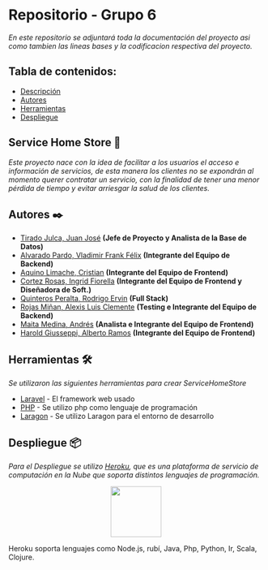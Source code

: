 # Repositorio - Grupo 6 
_En este repositorio se adjuntará toda la documentación del proyecto asi como tambien las lineas bases y la codificacion respectiva del proyecto._




## Tabla de contenidos:
- [Descripción](#service-home-store-)
- [Autores](#autores-%EF%B8%8F)
- [Herramientas](#herramientas-%EF%B8%8F)
- [Despliegue](#despliegue-)


## Service Home Store 💼
_Este proyecto nace con la idea de facilitar a los usuarios el acceso e información de servicios, de esta manera los clientes no se expondrán al momento querer contratar un servicio, con la finalidad de tener una menor pérdida de tiempo y evitar arriesgar la salud de los clientes._

## Autores ✒️
* [Tirado Julca, Juan José](https://github.com/JuanJoseTJ29) **(Jefe de Proyecto y Analista de la Base de Datos)**
* [Alvarado Pardo, Vladimir Frank Félix](https://github.com/vladnn100) **(Integrante del Equipo de Backend)**
* [Aquino Limache, Cristian](https://github.com/Cristian-AQ) **(Integrante del Equipo de Frontend)**
* [Cortez Rosas, Ingrid Fiorella](https://github.com/IngridCortez) **(Integrante del Equipo de Frontend y Diseñadora de Soft.)**
* [Quinteros Peralta, Rodrigo Ervin](https://github.com/QPRodrigo) **(Full Stack)**
* [Rojas Miñan, Alexis Luis Clemente](https://github.com/AlexisRM0511) **(Testing e Integrante del Equipo de Backend)**
* [Maita Medina, Andrés](https://github.com/AndresMaitaMedina) **(Analista e Integrante del Equipo de Frontend)**
* [Harold Giusseppi, Alberto Ramos](https://github.com/18200306) **(Integrante del Equipo de Frontend)**


## Herramientas 🛠️
_Se utilizaron las siguientes herramientas para crear ServiceHomeStore_

* [Laravel](https://laravel.com/) - El framework web usado
* [PHP](https://www.php.net/) - Se utilizo php como lenguaje de programación
* [Laragon](https://laragon.org/) - Se utilizo Laragon para el entorno de desarrollo

## Despliegue 📦
_Para el Despliegue se utilizo [Heroku](https://www.heroku.com/), que es una plataforma de servicio de computación en la Nube que soporta distintos lenguajes de programación._
<p align="center"><img height="100" src="https://estebanromero.com/wp-content/uploads/2018/02/heroku1.png"/></p> 

Heroku soporta lenguajes como Node.js, rubí, Java, Php, Python, Ir, Scala, Clojure.

